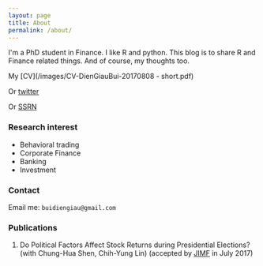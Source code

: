 ```yaml
---
layout: page
title: About
permalink: /about/
---
```


I'm a PhD student in Finance. I like R and python. This blog is to share R and Finance related things. And of course, my thoughts too.

My [CV](/images/CV-DienGiauBui-20170808 - short.pdf)

Or [twitter](https://twitter.com/buidiengiau)

Or [SSRN](https://papers.ssrn.com/sol3/cf_dev/AbsByAuth.cfm?per_id=2494339)

### Research interest

- Behavioral trading
- Corporate Finance
- Banking
- Investment

### Contact

Email me: `buidiengiau@gmail.com`

### Publications

1. Do Political Factors Affect Stock Returns during Presidential Elections? (with Chung-Hua Shen, Chih-Yung Lin) (accepted by [JIMF](https://www.journals.elsevier.com/journal-of-international-money-and-finance/) in July 2017)
